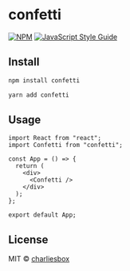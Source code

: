 # confetti

> 

[![NPM](https://img.shields.io/npm/v/confetti.svg)](https://www.npmjs.com/package/confetti) [![JavaScript Style Guide](https://img.shields.io/badge/code_style-standard-brightgreen.svg)](https://standardjs.com)

## Install

```bash
npm install confetti

yarn add confetti
```

## Usage

```tsx
import React from "react";
import Confetti from "confetti";

const App = () => {
  return (
    <div>
      <Confetti />
    </div>
  );
};

export default App;
```

## License

MIT © [charliesbox](https://github.com/charliesbox)

